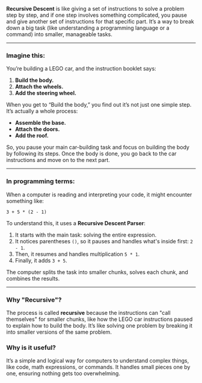 
**Recursive Descent** is like giving a set of instructions to solve a problem step by step, and if one step involves something complicated, you pause and give another set of instructions for that specific part. It’s a way to break down a big task (like understanding a programming language or a command) into smaller, manageable tasks.

---

### Imagine this:

You’re building a LEGO car, and the instruction booklet says:

1. **Build the body.**
2. **Attach the wheels.**
3. **Add the steering wheel.**

When you get to “Build the body,” you find out it’s not just one simple step. It’s actually a whole process:

- **Assemble the base.**
- **Attach the doors.**
- **Add the roof.**

So, you pause your main car-building task and focus on building the body by following its steps. Once the body is done, you go back to the car instructions and move on to the next part.

---

### In programming terms:

When a computer is reading and interpreting your code, it might encounter something like:

```
3 + 5 * (2 - 1)
```

To understand this, it uses a **Recursive Descent Parser**:

1. It starts with the main task: solving the entire expression.
2. It notices parentheses `()`, so it pauses and handles what's inside first: `2 - 1`.
3. Then, it resumes and handles multiplication `5 * 1`.
4. Finally, it adds `3 + 5`.

The computer splits the task into smaller chunks, solves each chunk, and combines the results.

---

### Why "Recursive"?

The process is called **recursive** because the instructions can "call themselves" for smaller chunks, like how the LEGO car instructions paused to explain how to build the body. It’s like solving one problem by breaking it into smaller versions of the same problem.

### Why is it useful?

It’s a simple and logical way for computers to understand complex things, like code, math expressions, or commands. It handles small pieces one by one, ensuring nothing gets too overwhelming.